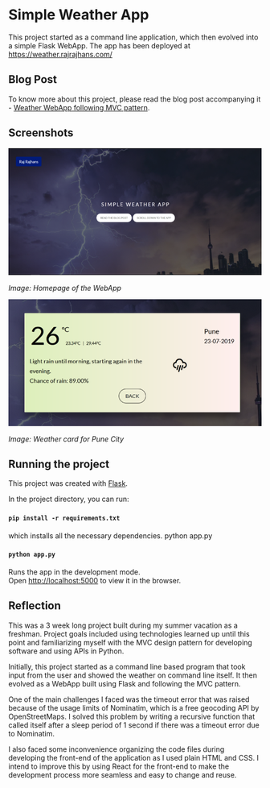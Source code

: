 # Simple Weather App

This project started as a command line application, which then evolved into a simple Flask WebApp. The app has been deployed at https://weather.rajrajhans.com/

## Blog Post 

To know more about this project, please read the blog post accompanying it - [ Weather WebApp following MVC pattern](https://rajrajhans.com/weather-webapp/).

## Screenshots

![](static/img/screen1.png)

<em>Image: Homepage of the WebApp</em>

![](static/img/screen2.png)

<em>Image: Weather card for Pune City</em>

## Running the project

This project was created with [Flask](https://palletsprojects.com/p/flask/).


In the project directory, you can run:

#### `pip install -r requirements.txt`
which installs all the necessary dependencies.
python app.py
#### `python app.py`
Runs the app in the development mode.<br>
Open [http://localhost:5000](http://localhost:3000) to view it in the browser.


## Reflection
This was a 3 week long project built during my summer vacation as a freshman. Project goals included using technologies learned up until this point and familiarizing myself with the MVC design pattern for developing software and using APIs in Python.  

Initially, this project started as a command line based program that took input from the user and showed the weather on command line itself. It then evolved as a WebApp built using Flask and following the MVC pattern. 

One of the main challenges I faced was the timeout error that was raised because of the usage limits of Nominatim, which is a free geocoding API by OpenStreetMaps. I solved this problem by writing a recursive function that called itself after a sleep period of 1 second if there was a timeout error due to Nominatim.

I also faced some inconvenience organizing the code files during developing the front-end of the application as I used plain HTML and CSS. I intend to improve this by using React for the front-end to make the development process more seamless and easy to change and reuse. 

